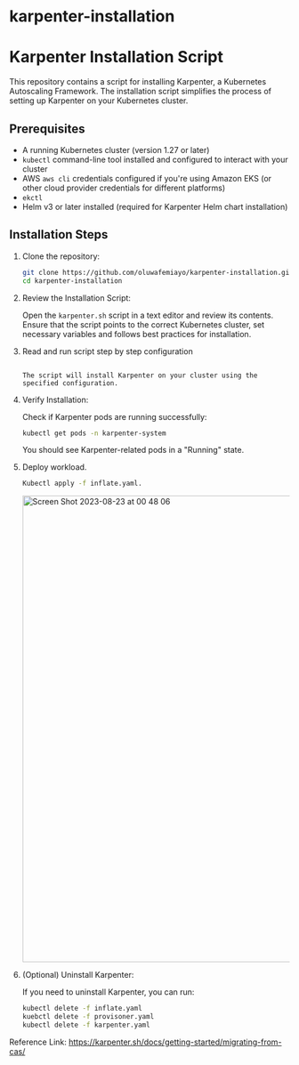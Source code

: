 # karpenter-installation
# Karpenter Installation Script

This repository contains a script for installing Karpenter, a Kubernetes Autoscaling Framework. The installation script simplifies the process of setting up Karpenter on your Kubernetes cluster.

## Prerequisites

- A running Kubernetes cluster (version 1.27 or later)
- `kubectl` command-line tool installed and configured to interact with your cluster
- AWS `aws cli` credentials configured if you're using Amazon EKS (or other cloud provider credentials for different platforms)
- `ekctl`
- Helm v3 or later installed (required for Karpenter Helm chart installation)

## Installation Steps

1. Clone the repository:

    ```bash
    git clone https://github.com/oluwafemiayo/karpenter-installation.git
    cd karpenter-installation
    ```

2. Review the Installation Script:

    Open the `karpenter.sh` script in a text editor and review its contents. Ensure that the script points to the correct Kubernetes cluster, set necessary variables and follows best practices for installation. 

3. Read and run script step by step configuration
    ```

    The script will install Karpenter on your cluster using the specified configuration.

4. Verify Installation:

    Check if Karpenter pods are running successfully:

    ```bash
    kubectl get pods -n karpenter-system
    ```

    You should see Karpenter-related pods in a "Running" state.

5. Deploy workload.
   ```bash
   Kubectl apply -f inflate.yaml.
   ```

   <img width="839" alt="Screen Shot 2023-08-23 at 00 48 06" src="https://github.com/oluwafemiayo/karpenter-installation/assets/115284052/321becaf-cb27-4e0e-a4bd-b1514175f6b7">



6. (Optional) Uninstall Karpenter:

    If you need to uninstall Karpenter, you can run:

    ```bash
    kubectl delete -f inflate.yaml
    kuebctl delete -f provisoner.yaml
    kubectl delete -f karpenter.yaml

    ```
Reference Link: https://karpenter.sh/docs/getting-started/migrating-from-cas/

